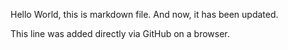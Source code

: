 Hello World, this is markdown file.
And now, it has been updated.  

This line was added directly via GitHub on a browser. 
